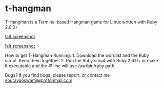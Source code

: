 # t-hangman

T-Hangman is a Terminal based Hangman game for Linux written with Ruby 2.6.0+

[!alt screenshot](https://github.com/Souravgoswami/t-hangman/blob/master/Screenshots/Screenshot%20from%202019-03-04%2020-00-43.png)

[!alt screenshot](https://github.com/Souravgoswami/t-hangman/blob/master/Screenshots/Screenshot%20from%202019-03-04%2020-01-21.png)


How to get T-Hangman Running:
    1. Download the wordlist and the Ruby script. Keep them together.
    2. Run the Ruby script with Ruby 2.6.0+ or make it executable and the #! line will use /usr/bin/ruby path.

Bugs?
    If you find bugs, please report, or contact me souravgoswami@protonmail.com
